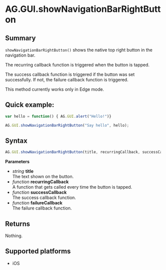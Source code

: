 # AG.GUI.showNavigationBarRightButton

## Summary
`showNavigationBarRightButton()` shows the native top right button in the navigation bar.

The recurring callback function is triggered when the button is tapped.

The success callback function is triggered if the button was set successfully. If not, the failure callback function is triggered.

This method currently works only in Edge mode.

## Quick example:
```javascript
var hello = function() { AG.GUI.alert("Hello!")}

AG.GUI.showNavigationBarRightButton("Say hello", hello);
```

## Syntax
```javascript
AG.GUI.showNavigationBarRightButton(title, recurringCallback, successCallback, failureCallback)
```

**Parameters**

* *string* **title**<br>
  The text shown on the button.
* *function* **recurringCallback**<br>
  A function that gets called every time the button is tapped.
* *function* **successCallback**<br>
  The success callback function.
* *function* **failureCallback**<br>
  The failure callback function.

## Returns
Nothing.

## Supported platforms
* iOS